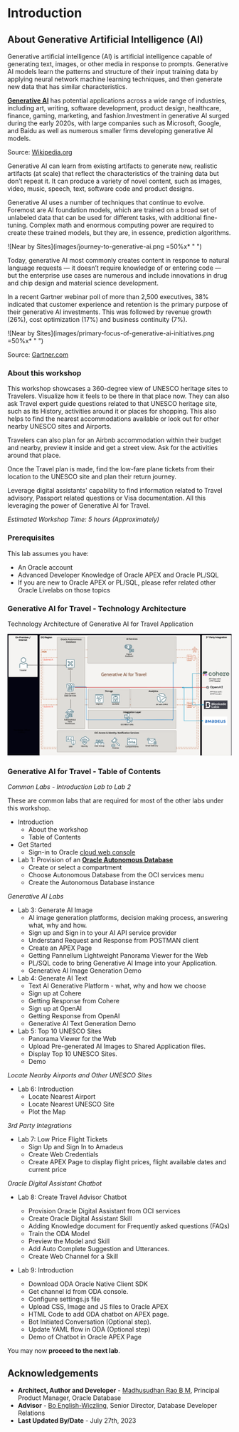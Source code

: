 # Introduction

## About Generative Artificial Intelligence (AI) 

Generative artificial intelligence (AI) is artificial intelligence capable of generating text, images, or other media in response to prompts. Generative AI models learn the patterns and structure of their input training data by applying neural network machine learning techniques, and then generate new data that has similar characteristics. 

[**Generative AI**](https://en.wikipedia.org/wiki/Generative_artificial_intelligence) has potential applications across a wide range of industries, including art, writing, software development, product design, healthcare, finance, gaming, marketing, and fashion.Investment in generative AI surged during the early 2020s, with large companies such as Microsoft, Google, and Baidu as well as numerous smaller firms developing generative AI models.

Source: [Wikipedia.org](https://www.gartner.com/en/topics/generative-ai)

Generative AI can learn from existing artifacts to generate new, realistic artifacts (at scale) that reflect the characteristics of the training data but don’t repeat it. It can produce a variety of novel content, such as images, video, music, speech, text, software code and product designs.

Generative AI uses a number of techniques that continue to evolve. Foremost are AI foundation models, which are trained on a broad set of unlabeled data that can be used for different tasks, with additional fine-tuning. Complex math and enormous computing power are required to create these trained models, but they are, in essence, prediction algorithms.
 
![Near by Sites](images/journey-to-generative-ai.png =50%x*  " ")

Today, generative AI most commonly creates content in response to natural language requests — it doesn’t require knowledge of or entering code — but the enterprise use cases are numerous and include innovations in drug and chip design and material science development.

In a recent Gartner webinar poll of more than 2,500 executives, 38% indicated that customer experience and retention is the primary purpose of their generative AI investments. This was followed by revenue growth (26%), cost optimization (17%) and business continuity (7%).

![Near by Sites](images/primary-focus-of-generative-ai-initiatives.png =50%x*  " ")

Source: [Gartner.com](https://www.gartner.com/en/topics/generative-ai)

### About this workshop 

This workshop showcases a 360-degree view of UNESCO heritage sites to Travelers. Visualize how it feels to be there in that place now. They can also ask Travel expert guide questions related to that UNESCO heritage site, such as its History, activities around it or places for shopping. This also helps to find the nearest accommodations available or look out for other nearby UNESCO sites and Airports. 

Travelers can also plan for an Airbnb accommodation within their budget and nearby, preview it inside and get a street view. Ask for the activities around that place.
 
Once the Travel plan is made, find the low-fare plane tickets from their location to the UNESCO site and plan their return journey.
 
Leverage digital assistants' capability to find information related to Travel advisory, Passport related questions or Visa documentation. All this leveraging the power of Generative AI for Travel.

*Estimated Workshop Time: 5 hours (Approximately)*

### Prerequisites 
 
This lab assumes you have:

* An Oracle account
* Advanced Developer Knowledge of Oracle APEX and Oracle PL/SQL
* If you are new to Oracle APEX or PL/SQL, please refer related other Oracle Livelabs on those topics
  
### Generative AI for Travel - Technology Architecture

Technology Architecture of Generative AI for Travel Application

![Near by Sites](images/architecture.png " ")
 
### Generative AI for Travel - Table of Contents

*Common Labs - Introduction Lab to Lab 2*

These are common labs that are required for most of the other labs under this workshop.

* Introduction
    * About the workshop
    * Table of Contents  
* Get Started
    * Sign-in to Oracle [cloud web console](cloud.oracl.com) 
* Lab 1: Provision of an [**Oracle Autonomous Database**](https://www.oracle.com/in/autonomous-database/)
    * Create or select a compartment
    * Choose Autonomous Database from the OCI services menu
    * Create the Autonomous Database instance

*Generative AI Labs*

* Lab 3: Generate AI Image
    * AI image generation platforms, decision making process, answering what, why and how.
    * Sign up and Sign in to your AI API service provider
    * Understand Request and Response from POSTMAN client
    * Create an APEX Page
    * Getting Pannellum Lightweight Panorama Viewer for the Web
    * PL/SQL code to bring Generative AI Image into your Application.
    * Generative AI Image Generation Demo
* Lab 4: Generate AI Text
    * Text AI Generative Platform - what, why and how we choose
    * Sign up at Cohere
    * Getting Response from Cohere
    * Sign up at OpenAI
    * Getting Response from OpenAI
    * Generative AI Text Generation Demo
* Lab 5: Top 10 UNESCO Sites
    * Panorama Viewer for the Web
    * Upload Pre-generated AI Images to Shared Application files.
    * Display Top 10 UNESCO Sites.
    * Demo

*Locate Nearby Airports and Other UNESCO Sites*

* Lab 6: Introduction
    * Locate Nearest Airport
    * Locate Nearest UNESCO Site
    * Plot the Map

*3rd Party Integrations*

* Lab 7: Low Price Flight Tickets
    * Sign Up and Sign In to Amadeus
    * Create Web Credentials
    * Create APEX Page to display flight prices, flight available dates and current price

*Oracle Digital Assistant Chatbot*

* Lab 8: Create Travel Advisor Chatbot
    * Provision Oracle Digital Assistant from OCI services
    * Create Oracle Digital Assistant Skill
    * Adding Knowledge document for Frequently asked questions (FAQs)
    * Train the ODA Model
    * Preview the Model and Skill
    * Add Auto Complete Suggestion and Utterances.
    * Create Web Channel for a Skill

* Lab 9: Introduction
    * Download ODA Oracle Native Client SDK
    * Get channel id from ODA console.
    * Configure settings.js file
    * Upload CSS, Image and JS files to Oracle APEX
    * HTML Code to add ODA chatbot on APEX page.
    * Bot Initiated Conversation (Optional step).
    * Update YAML flow in ODA (Optional step)
    * Demo of Chatbot in Oracle APEX Page
   
You may now **proceed to the next lab**.
    
## Acknowledgements

* **Architect, Author and Developer** - [Madhusudhan Rao B M](https://www.linkedin.com/in/madhusudhanraobm/), Principal Product Manager, Oracle Database
* **Advisor** - [Bo English-Wiczling](https://www.linkedin.com/in/boenglish/), Senior Director, Database Developer Relations
* **Last Updated By/Date** - July 27th, 2023
